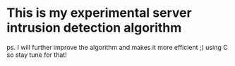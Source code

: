 # This is my experimental server intrusion detection algorithm 

ps. I will further improve the algorithm and makes it more efficient ;) using C so stay tune for that!
